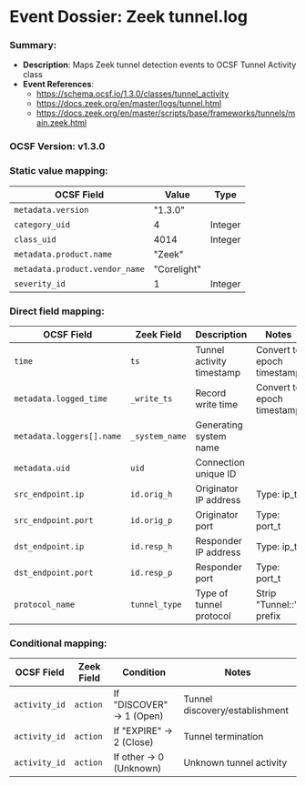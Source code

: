 # Event Dossier: Zeek tunnel.log
### Summary:
- **Description**: Maps Zeek tunnel detection events to OCSF Tunnel Activity class
- **Event References**:
  - https://schema.ocsf.io/1.3.0/classes/tunnel_activity
  - https://docs.zeek.org/en/master/logs/tunnel.html
  - https://docs.zeek.org/en/master/scripts/base/frameworks/tunnels/main.zeek.html

### OCSF Version: v1.3.0

### Static value mapping:
| OCSF Field                     | Value          | Type       |
|-------------------------------|----------------|------------|
| `metadata.version`            | "1.3.0"        |            |
| `category_uid`                | 4              | Integer    |
| `class_uid`                   | 4014           | Integer    |
| `metadata.product.name`       | "Zeek"         |            |
| `metadata.product.vendor_name`| "Corelight"    |            |
| `severity_id`                 | 1              | Integer    |

### Direct field mapping:
| OCSF Field                     | Zeek Field              | Description                                | Notes                      |
|-------------------------------|-------------------------|--------------------------------------------|----------------------------|
| `time`                        | `ts`                    | Tunnel activity timestamp                  | Convert to epoch timestamp |
| `metadata.logged_time`        | `_write_ts`             | Record write time                          | Convert to epoch timestamp |
| `metadata.loggers[].name`     | `_system_name`          | Generating system name                     |                            |
| `metadata.uid`                | `uid`                   | Connection unique ID                       |                            |
| `src_endpoint.ip`             | `id.orig_h`             | Originator IP address                      | Type: ip_t                 |
| `src_endpoint.port`           | `id.orig_p`             | Originator port                            | Type: port_t               |
| `dst_endpoint.ip`             | `id.resp_h`             | Responder IP address                       | Type: ip_t                 |
| `dst_endpoint.port`           | `id.resp_p`             | Responder port                             | Type: port_t               |
| `protocol_name`               | `tunnel_type`           | Type of tunnel protocol                    | Strip "Tunnel::" prefix    |

### Conditional mapping:
| OCSF Field             | Zeek Field       | Condition                          | Notes                                      |
|-----------------------|------------------|------------------------------------|--------------------------------------------|
| `activity_id`         | `action`         | If "DISCOVER" → 1 (Open)          | Tunnel discovery/establishment             |
| `activity_id`         | `action`         | If "EXPIRE" → 2 (Close)           | Tunnel termination                         |
| `activity_id`         | `action`         | If other → 0 (Unknown)            | Unknown tunnel activity                    |
